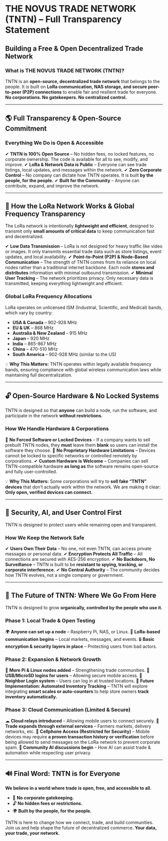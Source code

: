 # **THE NOVUS TRADE NETWORK (TNTN) – Full Transparency Statement**

## **Building a Free & Open Decentralized Trade Network**

### **What is THE NOVUS TRADE NETWORK (TNTN)?**
TNTN is an **open-source, decentralized trade network** that belongs to the people. It is built on **LoRa communication, NAS storage, and secure peer-to-peer (P2P) connections** to enable fair and resilient trade for everyone. **No corporations. No gatekeepers. No centralized control.**

---

## **🌎 Full Transparency & Open-Source Commitment**

### **Everything We Do is Open & Accessible**
✔ **TNTN is 100% Open Source** – No hidden fees, no locked features, no corporate ownership. The code is available for all to see, modify, and improve.
✔ **LoRa & Network Data is Public** – Everyone can see trade listings, local updates, and messages within the network.
✔ **Zero Corporate Control** – No company can dictate how TNTN operates. It is built **by the people, for the people.**
✔ **Built for the Community** – Anyone can contribute, expand, and improve the network.

---

## **📡 How the LoRa Network Works & Global Frequency Transparency**
The LoRa network is intentionally **lightweight and efficient**, designed to transmit only **small amounts of critical data** to keep communication fast and decentralized. 

✔ **Low Data Transmission** – LoRa is not designed for heavy traffic like video or images. It only transmits essential trade data such as store listings, event updates, and local availability.
✔ **Point-to-Point (P2P) & Node-Based Communication** – The strength of TNTN comes from its reliance on local nodes rather than a traditional internet backbone. Each node **stores and distributes** information with minimal outbound transmission.
✔ **Minimal User Tracking** – The network prioritizes privacy. Only necessary data is transmitted, keeping everything lightweight and efficient.

### **Global LoRa Frequency Allocations**
LoRa operates on unlicensed ISM (Industrial, Scientific, and Medical) bands, which vary by country:
- **USA & Canada** – 902-928 MHz
- **EU & UK** – 868 MHz
- **Australia & New Zealand** – 915 MHz
- **Japan** – 920 MHz
- **India** – 865-867 MHz
- **China** – 470-510 MHz
- **South America** – 902-928 MHz (similar to the US)

💡 **Why This Matters:**
TNTN operates within legally available frequency bands, ensuring compliance with global wireless communication laws while maintaining full decentralization.

---

## **🔓 Open-Source Hardware & No Locked Systems**
TNTN is designed so that **anyone** can build a node, run the software, and participate in the network **without restrictions.**

### **How We Handle Hardware & Corporations**
🚫 **No Forced Software or Locked Devices** – If a company wants to sell prebuilt TNTN nodes, they **must** leave them **blank** so users can install the software they choose.
🚫 **No Proprietary Hardware Limitations** – Devices cannot be locked to specific networks or controlled remotely by corporations.
✔ **Custom Hardware is Welcome** – Companies can sell TNTN-compatible hardware **as long as** the software remains open-source and fully user-controlled.

💡 **Why This Matters:**
Some corporations will try to **sell fake “TNTN” devices** that don’t actually work within the network. We are making it clear: **Only open, verified devices can connect.**

---

## **🔐 Security, AI, and User Control First**
TNTN is designed to protect users while remaining open and transparent.

### **How We Keep the Network Safe**
✔ **Users Own Their Data** – No one, not even TNTN, can access private messages or personal data.
✔ **Encryption Protects All Traffic** – All connections are secured with AES-256 encryption.
✔ **No Backdoors, No Surveillance** – TNTN is built to be **resistant to spying, tracking, or corporate interference.**
✔ **No Central Authority** – The community decides how TNTN evolves, not a single company or government.

---

## **📌 The Future of TNTN: Where We Go From Here**
TNTN is designed to grow **organically, controlled by the people who use it.**

### **Phase 1: Local Trade & Open Testing**
🌍 **Anyone can set up a node** – Raspberry Pi, NAS, or Linux.
📡 **LoRa-based communication begins** – Local markets, messages, and events.
🔒 **Basic encryption & security layers in place** – Protecting users from bad actors.

### **Phase 2: Expansion & Network Growth**
🔹 **More Pi & Linux nodes added** – Strengthening trade communities.
🔹 **USB/MicroSD logins for users** – Allowing secure mobile access.
🔹 **Neighbor Login system** – Users can log in at trusted locations.
🔹 **Future Implementation: Automated Inventory Tracking** – TNTN will explore integrating **smart scales or auto-counters** to help store owners **track inventory automatically.**

### **Phase 3: Cloud Communication (Limited & Secure)**
☁ **Cloud relays introduced** – Allowing mobile users to connect securely.
🚚 **Trade expands through external services** – Farmers markets, delivery networks, etc.
📱 **Cellphone Access (Restricted for Security)** – Mobile devices may require **a proven transaction history or verification** before being allowed to send messages on the LoRa network to prevent corporate spam.
🧠 **Community AI discussions begin** – How AI can assist trade & automation while respecting user privacy.

---

## **🔊 Final Word: TNTN is for Everyone**
**We believe in a world where trade is open, free, and accessible to all.**

- 🚀 **No corporate gatekeeping.**
- 🔓 **No hidden fees or restrictions.**
- 🌍 **Built by the people, for the people.**

TNTN is here to change how we connect, trade, and build communities. Join us and help shape the future of decentralized commerce. **Your data, your trade, your network.**


